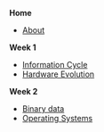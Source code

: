 **Home**
- [About](/)

**Week 1**
- [Information Cycle](wk1/information_cycle.md)
- [Hardware Evolution](wk1/evolution_computers.md)

**Week 2**
- [Binary data](wk2/binary_data.md)
- [Operating Systems](wk2/operating_systems.md)
